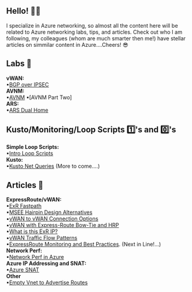 ## Hello! 👨‍💻
I specialize in Azure networking, so almost all the content here will be related to Azure networking labs, tips, and articles. Check out who I am following, my colleagues (whom are much smarter then me!) have stellar articles on simmilar content in Azure....Cheers! 😎

## Labs 🥼
**vWAN:**
<Br>
▪[BGP over IPSEC](https://github.com/adtork/Lab-Virtual-Wan-Custom-Routing-BGP-over-IPSEC)
<br>
**AVNM:**
<br>
▪[AVNM](https://github.com/adtork/Lab-Azure-Virtual-Network-Manager)
  ▪[AVNM Part Two]
<br>
**ARS:**
<br>
▪[ARS Dual Home](https://github.com/adtork/Azure-Route-Server-Dual-Home)

## Kusto/Monitoring/Loop Scripts 1️⃣'s and 0️⃣'s
**Simple Loop Scripts:**
<br>
▪[Intro Loop Scripts](https://github.com/adtork/Simple-Loop-Scripts/blob/main/README.md)
<br>
**Kusto:**
<br>
▪[Kusto Net Queries](https://github.com/adtork/ARG-Kusto-Queries/blob/main/README.md) (More to come....)


## Articles 📖
**ExpressRoute/vWAN:** 
<br>
▪[ExR Fastpath](https://github.com/adtork/ExpressRoute-Fastpath)
<br>
▪[MSEE Hairpin Design Alternatives](https://github.com/adtork/MSEE-Hairpin-Design-Considerations/blob/main/README.md)
<br>
▪[vWAN to vWAN Connection Options](https://github.com/adtork/vWAN-to-vWAN-Connection-Options)
<br>
▪[vWAN with Express-Route Bow-Tie and HRP](https://github.com/adtork/vWAN-Dual-Hubs-with-ExR-Bow-Tie)
<br>
▪[What is this ExR IP?](https://github.com/adtork/ExpressRoute--What-is-this-IP-/blob/main/README.md)
<br>
▪[vWAN Traffic Flow Patterns](https://github.com/adtork/vWAN-Traffic-Flow-Scenarios/blob/main/README.md)
<br>
▪[ExpressRoute Monitoring and Best Practices](https://github.com/adtork/ExpressRoute-Monitoring/blob/main/README.md). (Next in Line!...)
<br>
**Network Perf:** 
<br>
▪[Network Perf in Azure](https://github.com/adtork/Azure-Networking-Performance)
<br>
**Azure IP Addressing and SNAT:** 
<br>
▪[Azure SNAT](https://github.com/adtork/Azure-IP-Addressing-and-SNAT/blob/main/README.md)
<br>
**Other**
<br>
▪[Empty Vnet to Advertise Routes](https://github.com/adtork/Empty-Vnet-Trick)

<!--
**adtork/adtork** is a ✨ _special_ ✨ repository because its `README.md` (this file) appears on your GitHub profile.

Here are some ideas to get you started:

- 🔭 I’m currently working on ...
- 🌱 I’m currently learning ...
- 👯 I’m looking to collaborate on ...
- 🤔 I’m looking for help with ...
- 💬 Ask me about ...
- 📫 How to reach me: ...
- 😄 Pronouns: ...
- ⚡ Fun fact: ...
-->
